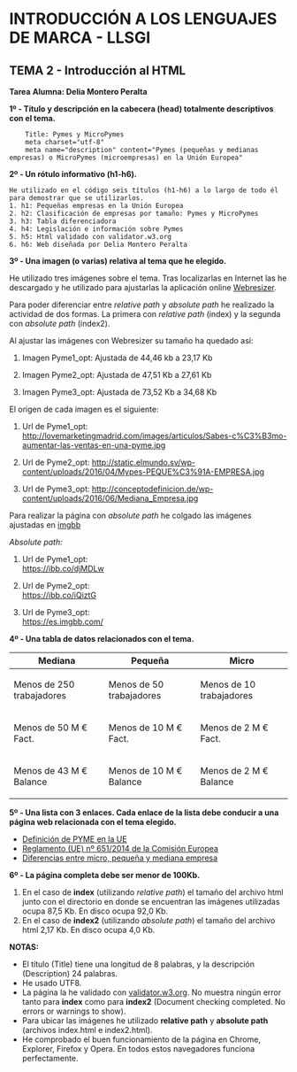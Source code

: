 # INTRODUCCIÓN A LOS LENGUAJES DE MARCA - LLSGI
## TEMA 2 - Introducción al HTML
**Tarea**
**Alumna: Delia Montero Peralta**

**1º - Título y descripción en la cabecera (head) totalmente descriptivos con el tema.**

		Title: Pymes y MicroPymes
		meta charset="utf-8"
		meta name="description" content="Pymes (pequeñas y medianas empresas) o MicroPymes (microempresas) en la Unión Europea"
	

**2º - Un rótulo informativo (h1-h6).**

	He utilizado en el código seis títulos (h1-h6) a lo largo de todo él para demostrar que se utilizarlos.
	1. h1: Pequeñas empresas en la Unión Europea
	2. h2: Clasificación de empresas por tamaño: Pymes y MicroPymes
	3. h3: Tabla diferenciadora
	4. h4: Legislación e información sobre Pymes	
	5. h5: Html validado con validator.w3.org
	6. h6: Web diseñada por Delia Montero Peralta

**3º - Una imagen (o varias) relativa al tema que he elegido.**

He utilizado tres imágenes sobre el tema. Tras localizarlas en Internet las he descargado y he utilizado para ajustarlas la aplicación online [Webresizer]( http://webresizer.com/resizer).

Para poder diferenciar entre *relative path* y *absolute path* he realizado la actividad de dos formas. La primera con *relative path* (index) y la segunda con *absolute path* (index2).

Al ajustar las imágenes con Webresizer su tamaño ha quedado así:

1. Imagen Pyme1_opt: Ajustada de 44,46 kb a 23,17 Kb

2. Imagen Pyme2_opt: Ajustada de 47,51 Kb a 27,61 Kb

3. Imagen Pyme3_opt: Ajustada de 73,52 Kb a 34,68 Kb


El origen de cada imagen es el siguiente:

1. Url de Pyme1_opt:
http://lovemarketingmadrid.com/images/articulos/Sabes-c%C3%B3mo-aumentar-las-ventas-en-una-pyme.jpg

2. Url de Pyme2_opt: 
http://static.elmundo.sv/wp-content/uploads/2016/04/Mypes-PEQUE%C3%91A-EMPRESA.jpg

3. Url de Pyme3_opt:
http://conceptodefinicion.de/wp-content/uploads/2016/06/Mediana_Empresa.jpg

Para realizar la página con *absolute path* he colgado las imágenes ajustadas en [imgbb](https://es.imgbb.com)

*Absolute path:*

1. Url de Pyme1_opt:  
https://ibb.co/djMDLw

2. Url de Pyme2_opt:  
https://ibb.co/iQiztG

3. Url de Pyme3_opt:  
https://es.imgbb.com/

**4º - Una tabla de datos relacionados con el tema.**
<table id="tipos">
			<thead>
				<tr>
					<th>Mediana</th>
					<th>Pequeña</th>
					<th>Micro</th>
				</tr>
			</thead>
			<tbody>
						<tr>
					<td><p>Menos de 250 trabajadores</p></td>
					<td><p>Menos de 50 trabajadores</p></td>
					<td><p>Menos de 10 trabajadores</p></td>
				</tr>
				<tr>
					<td><p>Menos de  50 M € Fact.</p></td>
					<td><p>Menos de  10 M €  Fact.</p></td>
					<td><p>Menos de  2 M €  Fact.</p></td>
				</tr>
				<tr>
					<td><p>Menos de  43 M €  Balance</p></td>
					<td><p>Menos de  10 M €  Balance</p></td>
					<td><p>Menos de  2 M €  Balance</p></td>
				</tr>
			</tbody>
		</table>

**5º - Una lista con 3 enlaces. Cada enlace de la lista debe conducir a una página web relacionada con el tema elegido.**
		<ul>
 			 <li>
				<a href="http://www.ipyme.org/es-ES/UnionEuropea/UnionEuropea/PoliticaEuropea/Marco/Paginas/NuevaDefinicionPYME.aspx" target="_blank">Definición de PYME en la UE</a>
			</li>
			<li>
				<a href="http://www.boe.es/buscar/doc.php?id=DOUE-L-2014-81403" target="_blank">Reglamento (UE) nº 651/2014 de la Comisión Europea</a>
			</li>
			<li>
				<a href="https://cincodias.elpais.com/cincodias/2016/08/02/pyme/1470120203_791862.html" target="_blank">Diferencias entre micro, pequeña y mediana empresa</a>
			</li>
</ul>

**6º - La página completa debe ser menor de 100Kb.**

1. En el caso de **index** (utilizando *relative path*) el tamaño del archivo html junto con el directorio en donde se encuentran las imágenes utilizadas ocupa 87,5 Kb. En disco ocupa 92,0 Kb.
2. En el caso  de **index2** (utilizando *absolute path*) el tamaño del archivo html 2,17 Kb. En disco ocupa 4,0 Kb.

**NOTAS:**

- El título (Title) tiene una longitud de 8 palabras, y la descripción (Description) 24 palabras.
- He usado UTF8.
- La página la he validado con [validator.w3.org](https://validator.w3.org/). No muestra ningún error tanto para **index** como para **index2** (Document checking completed. No errors or warnings to show).
- Para ubicar las imágenes he utilizado **relative path** y **absolute path** (archivos index.html e index2.html).
- He comprobado el buen funcionamiento de la página en Chrome, Explorer, Firefox y Opera. En todos estos navegadores funciona perfectamente.
